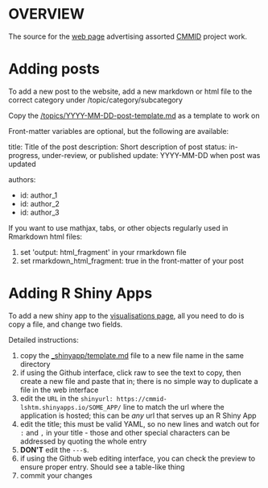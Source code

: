 # OVERVIEW

The source for the [web page](https://cmmid.github.io/) advertising assorted [CMMID](https://cmmid.lshtm.ac.uk/) project work.

# Adding posts

To add a new post to the website, add a new markdown or html file to the correct category under /topic/category/subcategory

Copy the [/topics/YYYY-MM-DD-post-template.md](https://github.com/cmmid/cmmid.github.io/blob/master/topics/YYYY-MM-DD-post-template.md) as a template to work on

Front-matter variables are optional, but the following are available:

title: Title of the post
description: Short description of post
status: in-progress, under-review, or published
update: YYYY-MM-DD when post was updated

authors:
  - id: author_1
  - id: author_2
  - id: author_3
  
If you want to use mathjax, tabs, or other objects regularly used in Rmarkdown html files:
 1. set 'output: html_fragment' in your rmarkdown file
 2. set rmarkdown_html_fragment: true in the front-matter of your post
  
# Adding R Shiny Apps

To add a new shiny app to the [visualisations page](https://cmmid.github.io/visualisations.html), all you need to do is copy a file, and change two fields.

Detailed instructions:
 1. copy the [_shinyapp/template.md](https://github.com/cmmid/cmmid.github.io/blob/master/_shinyapp/template.md) file to a new file name in the same directory
 2. if using the Github interface, click raw to see the text to copy, then create a new file and paste that in; there is no simple way to duplicate a file in the web interface
 3. edit the `URL` in the `shinyurl: https://cmmid-lshtm.shinyapps.io/SOME_APP/` line to match the url where the application is hosted; this can be *any* url that serves up an R Shiny App
 4. edit the title; this must be valid YAML, so no new lines and watch out for `:` and `,` in your title - those and other special characters can be addressed by quoting the whole entry
 5. **DON'T** edit the `---`s.
 6. if using the Github web editing interface, you can check the preview to ensure proper entry. Should see a table-like thing
 7. commit your changes
